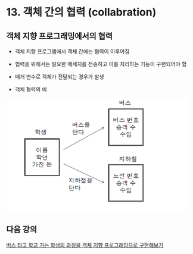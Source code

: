 # 13. 객체 간의 협력 (collabration)

## 객체 지향 프로그래밍에서의 협력

- 객체 지향 프로그램에서 객체 간에는 협력이 이루어짐

- 협력을 위해서는 필요한 메세지를 전송하고 이를 처리하는 기능이 구현되어야 함

- 매개 변수로 객체가 전달되는 경우가 발생

- 객체 협력의 예 

![bus](./img/bus.PNG)

## 다음 강의 

[버스 타고 학교 가는 학생의 과정을 객체 지향 프로그래밍으로 구현해보기](https://gitlab.com/easyspubjava/javacoursework/-/blob/master/Chapter2/2-14/README.md)

